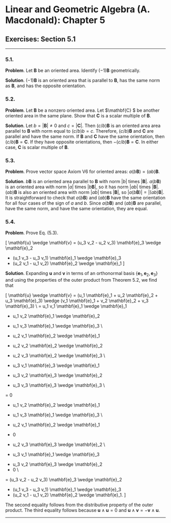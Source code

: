 Linear and Geometric Algebra (A. Macdonald): Chapter 5
======================================================

## Exercises: Section 5.1

-------------------------------------------------------------------------------

### 5.1.

__Problem__. Let $\mathbf{B}$ be an oriented area. Identify
$(-1) \mathbf{B}$ geometrically.

__Solution__. $(-1) \mathbf{B}$ is an oriented area that is parallel to
$\mathbf{B}$, has the same norm as $\mathbf{B}$, and has the opposite
orientation.

### 5.2.

__Problem__. Let $\mathbf{B}$ be a nonzero oriented area. Let $\mathbf{C} $ be
another oriented area in the same plane. Show that $\mathbf{C}$ is a scalar
multiple of $\mathbf{B}$.

__Solution__. Let $b = |\mathbf{B}| \ne 0$ and $c = |\mathbf{C}|$. Then
$(c / b) \mathbf{B}$ is an oriented area area parallel to $\mathbf{B}$ with
norm equal to $(c / b) b = c$. Therefore, $(c / b) \mathbf{B}$ and
$\mathbf{C}$ are parallel and have the same norm. If $\mathbf{B}$ and
$\mathbf{C}$ have the same orientation, then $(c / b) \mathbf{B} = \mathbf{C}$.
If they have opposite orientations, then $-(c / b) \mathbf{B} = \mathbf{C}$.
In either case, $\mathbf{C}$ is scalar multiple of $\mathbf{B}$.

### 5.3.

__Problem__. Prove vector space Axiom V6 for oriented areas:
$a (b \mathbf{B}) = (ab) \mathbf{B}$.

__Solution__. $b \mathbf{B}$ is an oriented area parallel to $\mathbf{B}$
with norm $|b|$ times $|\mathbf{B}|$. $a (b \mathbf{B})$ is an oriented
area with norm $|a|$ times $|b \mathbf{B}|$, so it has norm $|ab|$ times
$|\mathbf{B}|$. $(ab) \mathbf{B}$ is also an oriented area with norm $|ab|$
times $|\mathbf{B}|$, so $|a (b \mathbf{B})| = |(ab) \mathbf{B}|$. It is
straightforward to check that $a (b \mathbf{B})$ and $(ab) \mathbf{B}$ have
the same orientation for all four cases of the sign of $a$ and $b$. Since
$a (b \mathbf{B})$ and $(ab) \mathbf{B}$ are parallel, have the same norm, and
have the same orientation, they are equal.

### 5.4.

__Problem__. Prove Eq. (5.3).

\[
\mathbf{u} \wedge \mathbf{v}
=   (u_3 v_2 - u_2 v_3) \mathbf{e}_3 \wedge \mathbf{e}_2
  + (u_1 v_3 - u_3 v_1) \mathbf{e}_1 \wedge \mathbf{e}_3
  + (u_2 v_1 - u_1 v_2) \mathbf{e}_2 \wedge \mathbf{e}_1
\]

__Solution__. Expanding $\mathbf{u}$ and $\mathbf{v}$ in terms of an
orthonormal basis $\{ \mathbf{e}_1, \mathbf{e}_2, \mathbf{e}_3 \}$ and using
the properties of the outer product from Theorem 5.2, we find that

\[
\mathbf{u} \wedge \mathbf{v}
=        (u_1 \mathbf{e}_1 + u_2 \mathbf{e}_2 + u_3 \mathbf{e}_3)
  \wedge (v_1 \mathbf{e}_1 + v_2 \mathbf{e}_2 + v_3 \mathbf{e}_3) \\
=    u_1 v_1 \mathbf{e}_1 \wedge \mathbf{e}_1
  +  u_1 v_2 \mathbf{e}_1 \wedge \mathbf{e}_2
  +  u_1 v_3 \mathbf{e}_1 \wedge \mathbf{e}_3 \\

  +  u_2 v_1 \mathbf{e}_2 \wedge \mathbf{e}_1
  +  u_2 v_2 \mathbf{e}_2 \wedge \mathbf{e}_2
  +  u_2 v_3 \mathbf{e}_2 \wedge \mathbf{e}_3 \\

  +  u_3 v_1 \mathbf{e}_3 \wedge \mathbf{e}_1
  +  u_3 v_2 \mathbf{e}_3 \wedge \mathbf{e}_2
  +  u_3 v_3 \mathbf{e}_3 \wedge \mathbf{e}_3 \\

=    0
  -  u_1 v_2 \mathbf{e}_2 \wedge \mathbf{e}_1
  +  u_1 v_3 \mathbf{e}_1 \wedge \mathbf{e}_3 \\

  +  u_2 v_1 \mathbf{e}_2 \wedge \mathbf{e}_1
  +  0
  -  u_2 v_3 \mathbf{e}_3 \wedge \mathbf{e}_2 \\

  -  u_3 v_1 \mathbf{e}_1 \wedge \mathbf{e}_3
  +  u_3 v_2 \mathbf{e}_3 \wedge \mathbf{e}_2
  +  0 \\

=   (u_3 v_2 - u_2 v_3) \mathbf{e}_3 \wedge \mathbf{e}_2
  + (u_1 v_3 - u_3 v_1) \mathbf{e}_1 \wedge \mathbf{e}_3
  + (u_2 v_1 - u_1 v_2) \mathbf{e}_2 \wedge \mathbf{e}_1.
\]

The second equality follows from the distributive property of the outer
product. The third equality follows because $\mathbf{u} \wedge \mathbf{u} = 0$
and $\mathbf{u} \wedge \mathbf{v} = -\mathbf{v} \wedge \mathbf{u}$.

-------------------------------------------------------------------------------
